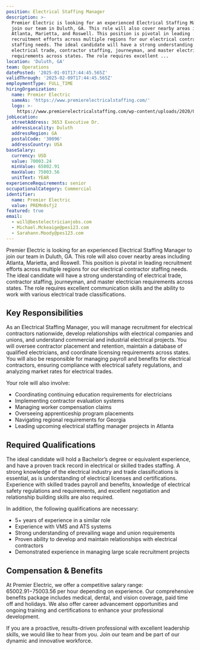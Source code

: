 ```yaml
---
position: Electrical Staffing Manager
description: >-
  Premier Electric is looking for an experienced Electrical Staffing Manager to
  join our team in Duluth, GA. This role will also cover nearby areas including
  Atlanta, Marietta, and Roswell. This position is pivotal in leading
  recruitment efforts across multiple regions for our electrical contractor
  staffing needs. The ideal candidate will have a strong understanding of
  electrical trade, contractor staffing, journeyman, and master electrician
  requirements across states. The role requires excellent ...
location: 'Duluth, GA'
team: Operations
datePosted: '2025-01-01T17:44:45.565Z'
validThrough: '2025-02-09T17:44:45.565Z'
employmentType: FULL_TIME
hiringOrganization:
  name: Premier Electric
  sameAs: 'https://www.premierelectricalstaffing.com/'
  logo: >-
    https://www.premierelectricalstaffing.com/wp-content/uploads/2020/05/Premier-Electrical-Staffing-logo.png
jobLocation:
  streetAddress: 3653 Executive Dr.
  addressLocality: Duluth
  addressRegion: GA
  postalCode: '30096'
  addressCountry: USA
baseSalary:
  currency: USD
  value: 70003.24
  minValue: 65002.91
  maxValue: 75003.56
  unitText: YEAR
experienceRequirements: senior
occupationalCategory: Commercial
identifier:
  name: Premier Electric
  value: PREMn0sfj2
featured: true
email:
  - will@bestelectricianjobs.com
  - Michael.Mckeaige@pes123.com
  - Sarahann.Moody@pes123.com
---
```




Premier Electric is looking for an experienced Electrical Staffing Manager to join our team in Duluth, GA. This role will also cover nearby areas including Atlanta, Marietta, and Roswell. This position is pivotal in leading recruitment efforts across multiple regions for our electrical contractor staffing needs. The ideal candidate will have a strong understanding of electrical trade, contractor staffing, journeyman, and master electrician requirements across states. The role requires excellent communication skills and the ability to work with various electrical trade classifications.

## Key Responsibilities

As an Electrical Staffing Manager, you will manage recruitment for electrical contractors nationwide, develop relationships with electrical companies and unions, and understand commercial and industrial electrical projects. You will oversee contractor placement and retention, maintain a database of qualified electricians, and coordinate licensing requirements across states. You will also be responsible for managing payroll and benefits for electrical contractors, ensuring compliance with electrical safety regulations, and analyzing market rates for electrical trades.

Your role will also involve:

- Coordinating continuing education requirements for electricians
- Implementing contractor evaluation systems
- Managing worker compensation claims
- Overseeing apprenticeship program placements
- Navigating regional requirements for Georgia
- Leading upcoming electrical staffing manager projects in Atlanta

## Required Qualifications

The ideal candidate will hold a Bachelor’s degree or equivalent experience, and have a proven track record in electrical or skilled trades staffing. A strong knowledge of the electrical industry and trade classifications is essential, as is understanding of electrical licenses and certifications. Experience with skilled trades payroll and benefits, knowledge of electrical safety regulations and requirements, and excellent negotiation and relationship building skills are also required. 

In addition, the following qualifications are necessary:

- 5+ years of experience in a similar role
- Experience with VMS and ATS systems
- Strong understanding of prevailing wage and union requirements
- Proven ability to develop and maintain relationships with electrical contractors
- Demonstrated experience in managing large scale recruitment projects

## Compensation & Benefits

At Premier Electric, we offer a competitive salary range: $65002.91-$75003.56 per hour depending on experience. Our comprehensive benefits package includes medical, dental, and vision coverage, paid time off and holidays. We also offer career advancement opportunities and ongoing training and certifications to enhance your professional development. 

If you are a proactive, results-driven professional with excellent leadership skills, we would like to hear from you. Join our team and be part of our dynamic and innovative workforce.
